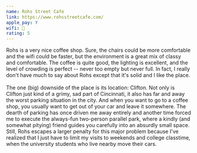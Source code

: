 ```yaml
---
name: Rohs Street Cafe
link: https://www.rohsstreetcafe.com/
apple_pay: Y
wifi: 🙁
rating: 5
---
```


Rohs is a very nice coffee shop.
Sure, the chairs could be more comfortable and the wifi could be faster, but the environment is a great mix of classy and comfortable.
The coffee is quite good, the lighting is excellent, and the level of crowding is perfect -- never too empty but never full.
In fact, I really don't have much to say about Rohs except that it's solid and I like the place.
<br><br>
The one (big) downside of the place is its location: Clifton.
Not only is Clifton just kind of a grimy, sad part of Cincinnati, it also has far and away the worst parking situation in the city.
And when you want to go to a coffee shop, you usually want to get out of your car and leave it somewhere.
The dearth of parking has once driven me away entirely and another time forced me to execute the always-fun two-person parallel park, where a kindly (and somewhat pitying) friend guides you carefully into an absurdly small space.
Still, Rohs escapes a larger penalty for this major problem because I've realized that I just have to limit my visits to weekends and college classtime, when the university students who live nearby move their cars.
